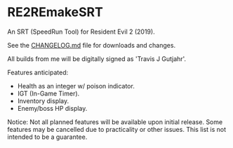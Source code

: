 # RE2REmakeSRT
An SRT (SpeedRun Tool) for Resident Evil 2 (2019).

See the [CHANGELOG.md](CHANGELOG.md) file for downloads and changes.

All builds from me will be digitally signed as 'Travis J Gutjahr'.

Features anticipated:

* Health as an integer w/ poison indicator.
* IGT (In-Game Timer).
* Inventory display.
* Enemy/boss HP display.

Notice: Not all planned features will be available upon initial release. Some features may be cancelled due to practicality or other issues. This list is not intended to be a guarantee.
